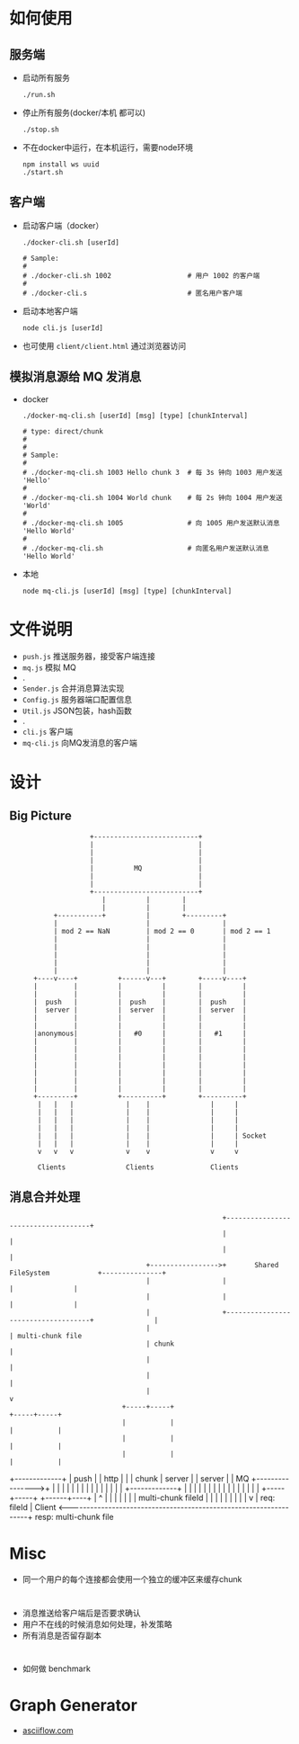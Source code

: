 # 如何使用

## 服务端
- 启动所有服务
    ```shell
    ./run.sh
    ```

- 停止所有服务(docker/本机 都可以)
    ```shell
    ./stop.sh
    ```

- 不在docker中运行，在本机运行，需要node环境
    ```shell
    npm install ws uuid
    ./start.sh
    ```

## 客户端

- 启动客户端（docker）
    ```shell
    ./docker-cli.sh [userId]
    
    # Sample:
    #
    # ./docker-cli.sh 1002                   # 用户 1002 的客户端
    #
    # ./docker-cli.s                         # 匿名用户客户端
    ```

- 启动本地客户端
    ```shell
    node cli.js [userId]
    ```

- 也可使用 `client/client.html` 通过浏览器访问

## 模拟消息源给 MQ 发消息

- docker
    ```shell
    ./docker-mq-cli.sh [userId] [msg] [type] [chunkInterval]
    
    # type: direct/chunk
    # 
    #
    # Sample:
    #
    # ./docker-mq-cli.sh 1003 Hello chunk 3  # 每 3s 钟向 1003 用户发送 'Hello' 
    #
    # ./docker-mq-cli.sh 1004 World chunk    # 每 2s 钟向 1004 用户发送 'World'  
    # 
    # ./docker-mq-cli.sh 1005                # 向 1005 用户发送默认消息 'Hello World'
    #
    # ./docker-mq-cli.sh                     # 向匿名用户发送默认消息 'Hello World'
    ```

- 本地
    ```shell
    node mq-cli.js [userId] [msg] [type] [chunkInterval]
    ```

# 文件说明

- `push.js` 推送服务器，接受客户端连接
- `mq.js`   模拟 MQ
- .
- `Sender.js` 合并消息算法实现
- `Config.js` 服务器端口配置信息
- `Util.js`   JSON包装，hash函数
- .
- `cli.js` 客户端
- `mq-cli.js` 向MQ发消息的客户端

# 设计

## Big Picture
                        +--------------------------+
                        |                          |
                        |                          |
                        |                          |
                        |          MQ              |
                        |                          |
                        |                          |
                        +--------------------------+
                           |          |        |
                           |          |        |
               +-----------+          |        +---------+
               |                      |                  |
               | mod 2 == NaN         | mod 2 == 0       | mod 2 == 1
               |                      |                  |
               |                      |                  |
               |                      |                  |
               |                      |                  |
               |                      |                  |
          +----v----+          +------v---+        +-----v----+
          |         |          |          |        |          |
          |         |          |          |        |          |
          |  push   |          |  push    |        |  push    |
          |  server |          |  server  |        |  server  |
          |         |          |          |        |          |
          |         |          |          |        |          |
          |anonymous|          |   #0     |        |   #1     |
          |         |          |          |        |          |
          |         |          |          |        |          |
          |         |          |          |        |          |
          |         |          |          |        |          |
          |         |          |          |        |          |
          |         |          |          |        |          |
          |         |          |          |        |          |
          +---------+          +----------+        +----------+
           |   |   |             |    |               |     |
           |   |   |             |    |               |     |
           |   |   |             |    |               |     |
           |   |   |             |    |               |     |
           |   |   |             |    |               |     | Socket
           |   |   |             |    |               |     |
           v   v   v             v    v               v     v

           Clients               Clients              Clients


## 消息合并处理

                                                         +------------------------------------+
                                                         |                                    |
                                                         |                                    |
                                      +----------------->+       Shared FileSystem            +---------------+
                                      |                  |                                    |               |
                                      |                  |                                    |               |
                                      |                  +------------------------------------+               |
                                      |                                                                       | multi-chunk file
                                      | chunk                                                                 |
                                      |                                                                       |
                                      |                                                                       |
                                      |                                                                       v
                                +-----+-----+                                                           +-----+-----+
                                |           |                                                           |           |
                                |           |                                                           |           |
                                |           |                                                           |           |
+-------------+                 |  push     |                                                           |  http     |
|             |     chunk       |  server   |                                                           |  server   |
|   MQ        +---------------->+           |                                                           |           |
|             |                 |           |                                                           |           |
|             |                 |           |                                                           |           |
+-------------+                 |           |                                                           |           |
                                |           |                                                           |           |
                                |           |                                                           |           |
                                |           |                                                           |           |
                                +-----+-----+                                                           +------+----+
                                      |                                                                        ^
                                      |                                                                        |
                                      |                                                                        |
                                      |                                                                        |
                                      | multi-chunk fileId                                                     |
                                      |                                                                        |
                                      |                                                                        |
                                      |                                                                        |
                                      |                                                                        |
                                      v                                                                        |
                                                                               req: fileId                     |
                                    Client  <------------------------------------------------------------------+
                                                                              resp: multi-chunk file

# Misc

- 同一个用户的每个连接都会使用一个独立的缓冲区来缓存chunk

#

- 消息推送给客户端后是否要求确认
- 用户不在线的时候消息如何处理，补发策略
- 所有消息是否留存副本


#
- 如何做 benchmark

# Graph Generator
- [asciiflow.com](http://asciiflow.com/)

